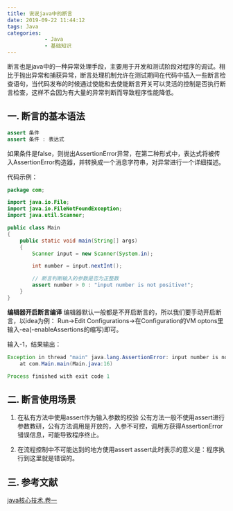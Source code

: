 ```yaml
---
title: 说说java中的断言
date: 2019-09-22 11:44:12
tags: Java
categories: 
			- Java
			- 基础知识
---
```

断言也是java中的一种异常处理手段，主要用于开发和测试阶段对程序的调试。相比于抛出异常和捕获异常，断言处理机制允许在测试期间在代码中插入一些断言检查语句，当代码发布的时候通过使能和去使能断言开关可以灵活的控制是否执行断言检查，这样不会因为有大量的异常判断而导致程序性能降低。

## 一. 断言的基本语法

```java
assert 条件
assert 条件 : 表达式
```

如果条件是false，则抛出AssertionError异常，在第二种形式中，表达式将被传入AssertionError构造器，并转换成一个消息字符串，对异常进行一个详细描述。

代码示例：
```java
package com;

import java.io.File;
import java.io.FileNotFoundException;
import java.util.Scanner;

public class Main
{
    public static void main(String[] args)
    {
        Scanner input = new Scanner(System.in);

        int number = input.nextInt();

        // 断言判断输入的参数是否为正整数
        assert number > 0 : "input number is not positive!";
    }
}
```
**编辑器开启断言编译**
编辑器默认一般都是不开启断言的，所以我们要手动开启断言，以idea为例：
Run->Edit Configurations->在Configuration的VM optons里输入-ea(-enableAssertions的缩写)即可。

输入-1，结果输出：

```java
Exception in thread "main" java.lang.AssertionError: input number is not positive!
	at com.Main.main(Main.java:16)

Process finished with exit code 1
```

## 二. 断言使用场景
1. 在私有方法中使用assert作为输入参数的校验
公有方法一般不使用assert进行参数教研，公有方法调用是开放的，入参不可控，调用方获得AssertionError错误信息，可能导致程序终止。

2. 在流程控制中不可能达到的地方使用assert
assert此时表示的意义是：程序执行到这里就是错误的。

## 三. 参考文献
[java核心技术.卷一](https://www.douban.com/link2/?url=https%3A%2F%2Fbook.douban.com%2Fsubject%2F3146174%2F&query=java%E6%A0%B8%E5%BF%83%E7%BB%93%E6%9D%9F&cat_id=1001&type=search&pos=1)